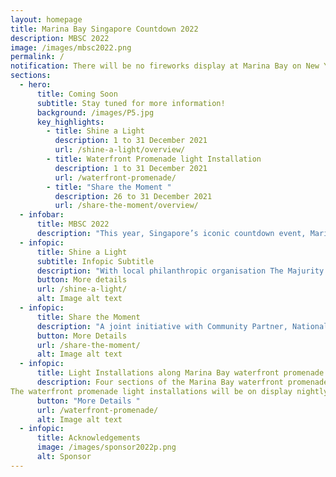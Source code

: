 ```yaml
---
layout: homepage
title: Marina Bay Singapore Countdown 2022
description: MBSC 2022
image: /images/mbsc2022.png
permalink: /
notification: There will be no fireworks display at Marina Bay on New Year's Eve.
sections:
  - hero:
      title: Coming Soon
      subtitle: Stay tuned for more information!
      background: /images/P5.jpg
      key_highlights:
        - title: Shine a Light
          description: 1 to 31 December 2021
          url: /shine-a-light/overview/
        - title: Waterfront Promenade light Installation
          description: 1 to 31 December 2021
          url: /waterfront-promenade/
        - title: "Share the Moment "
          description: 26 to 31 December 2021
          url: /share-the-moment/overview/
  - infobar:
      title: MBSC 2022
      description: "This year, Singapore’s iconic countdown event, Marina Bay Singapore Countdown (MBSC) 2022, adopts a different format where the Marina Bay skyline will be illuminated by light beams and vibrant light projects to uplift our spirits and welcome the New Year. Presented by the Urban Redevelopment Authority (URA), in support of Singapore Together movement, MBSC 2022 will feature two key highlights: Shine a Light, an inspirational light display, and Share the Moment, a visual storytelling showcase."
  - infopic:
      title: Shine a Light
      subtitle: Infopic Subtitle
      description: "With local philanthropic organisation The Majurity Trust on board as Community Partner for Shine a Light this year, the popular display will return with 60 light beams in a circular formation to be projected from The Promontory, representing strength in diversity as we rally around one another to navigate the pandemic and shine the spotlight on frontline workers, ground up groups, as well as charities meeting needs within our communities during these difficult times."
      button: More details
      url: /shine-a-light/
      alt: Image alt text
  - infopic:
      title: Share the Moment
      description: "A joint initiative with Community Partner, National Volunteer and Philanthropy Centre (NVPC), the Share the Moment campaign is a community engagement project that showcases original artworks on iconic facades in Marina Bay, co-created by local students who were inspired by the stories of this year’s President’s Volunteerism & Philanthropy Awards nominees. These projection shows portray heartwarming moments where people have come together to give their best for others in difficult times and to encourage the community to carry forward this spirit of giving in the year ahead."
      button: More Details
      url: /share-the-moment/
      alt: Image alt text
  - infopic:
      title: Light Installations along Marina Bay waterfront promenade
      description: Four sections of the Marina Bay waterfront promenade will be lit up with special light installations and projections. Each embodying the spirit of creativity and hopefulness, the installations aim to offer visitors an uplifting experience as they walk through a kaleidoscope of colours on a treetop canopy, immerse themselves in a galaxy of stars, pose with an installation comprising lighted inflatable bird structures, or contemplate an abstract clockface projection display.
The waterfront promenade light installations will be on display nightly from 1 to 31 December 2021, 8pm to 10.30pm, with extended display times on 31 December.
      button: "More Details "
      url: /waterfront-promenade/
      alt: Image alt text
  - infopic:
      title: Acknowledgements
      image: /images/sponsor2022p.png
      alt: Sponsor
---
```

